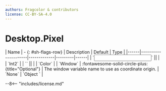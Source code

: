 ```yaml
---
authors: Fragcolor & contributors
license: CC-BY-SA-4.0
---
```



# Desktop.Pixel

<div class="sh-parameters" markdown="1">
| Name | - {: #sh-flags-row} | Description | Default | Type |
|------|---------------------|-------------|---------|------|
| `<input>` || | | `Int2` |
| `<output>` || | | `Color` |
| `Window` | :fontawesome-solid-circle-plus:{title="Optional"}  | The window variable name to use as coordinate origin. | `None` | `Object ` |

</div>



--8<-- "includes/license.md"
